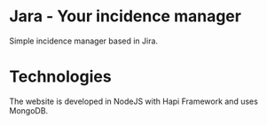 # Jara - Your incidence manager
Simple incidence manager based in Jira.

# Technologies
The website is developed in NodeJS with Hapi Framework and uses MongoDB.
